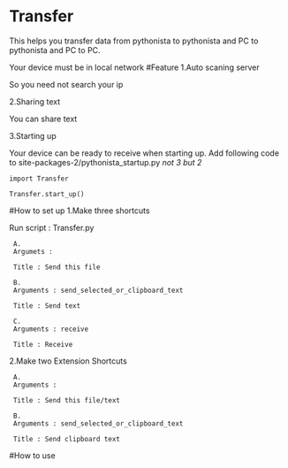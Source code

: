 # Transfer

This helps you transfer data from pythonista to pythonista and PC to pythonista and PC to PC.

Your device must be in local network
#Feature
1.Auto scaning server

So you need not search your ip

2.Sharing text

You can share text

3.Starting up

Your device can be ready to receive when starting up.
Add following code to site-packages-2/pythonista_startup.py *not 3 but 2*

~~~~
import Transfer

Transfer.start_up()
~~~~

#How to set up
1.Make three shortcuts

Run script : Transfer.py

     A.
     Argumets :

     Title : Send this file

     B.
     Arguments : send_selected_or_clipboard_text

     Title : Send text

     C.
     Arguments : receive
     
     Title : Receive

2.Make two Extension Shortcuts
     
     A.
     Arguments : 

     Title : Send this file/text

     B.
     Arguments : send_selected_or_clipboard_text
     
     Title : Send clipboard text

#How to use 
